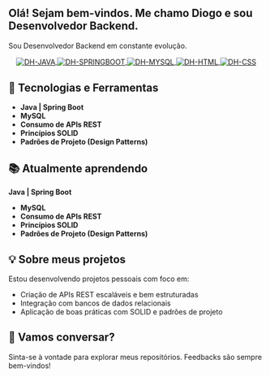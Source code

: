 ## Olá! Sejam bem-vindos. Me chamo Diogo e sou Desenvolvedor Backend.

Sou Desenvolvedor Backend em constante evolução.

<div align="center">
 <a href="https://www.linkedin.com/in/jo%C3%A3o-pedro-viana-232012230/" target="_blank">
   <img align="center" alt="DH-JAVA" src="https://img.shields.io/badge/Java-FF0000?style=for-the-badge&logo=java&logoColor=white">
   <img align="center" alt="DH-SPRINGBOOT" src="https://img.shields.io/badge/Spring_Boot-6DB33F?style=for-the-badge&logo=springboot&logoColor=white">
   <img align="center" alt="DH-MYSQL" src="https://img.shields.io/badge/MySQL-4479A1?style=for-the-badge&logo=mysql&logoColor=white">
   <img align="center" alt="DH-HTML" src="https://img.shields.io/badge/HTML-E34F26?style=for-the-badge&logo=html5&logoColor=white">
   <img align="center" alt="DH-CSS" src="https://img.shields.io/badge/CSS-1572B6?style=for-the-badge&logo=css3&logoColor=white">
 </a>
</div>


## 🚀 Tecnologias e Ferramentas

- **Java | Spring Boot**
- **MySQL**
- **Consumo de APIs REST**
- **Princípios SOLID**
- **Padrões de Projeto (Design Patterns)**

## 📚 Atualmente aprendendo

 **Java | Spring Boot**
- **MySQL**
- **Consumo de APIs REST**
- **Princípios SOLID**
- **Padrões de Projeto (Design Patterns)**

## 💡 Sobre meus projetos

Estou desenvolvendo projetos pessoais com foco em:

- Criação de APIs REST escaláveis e bem estruturadas
- Integração com bancos de dados relacionais
- Aplicação de boas práticas com SOLID e padrões de projeto

## 💬 Vamos conversar?

Sinta-se à vontade para explorar meus repositórios. Feedbacks são sempre bem-vindos!
